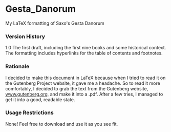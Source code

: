 # Gesta_Danorum
My LaTeX formatting of Saxo's Gesta Danorum

### Version History ###
1.0
The first draft, including the first nine books and some historical context. The formatting includes hyperlinks for the table of contents and footnotes.

### Rationale ###
I decided to make this document in LaTeX because when I tried to read it on the Gutenberg Project website, it gave me a headache. So to read it more comfortably, I decided to grab the text from the Gutenberg website, www.gutenberg.org, and make it into a .pdf. After a few tries, I managed to get it into a good, readable state.

### Usage Restrictions ###
None! Feel free to download and use it as you see fit.
